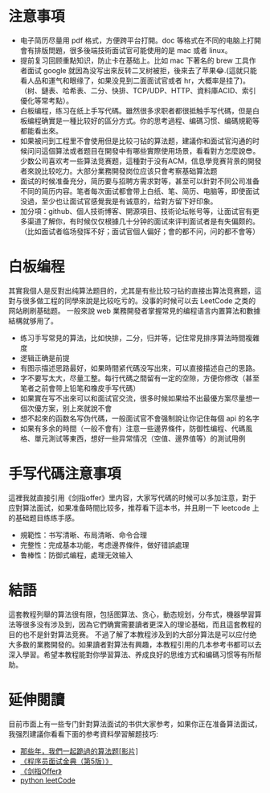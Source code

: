 # 注意事項

- 电子简历尽量用 pdf 格式，方便跨平台打開。doc 等格式在不同的电脑上打開會有排版問題，很多後端技術面试官可能使用的是 mac 或者 linux。
- 提前复习回顾重點知识，防止卡在基础上。比如 mac 下著名的 brew 工具作者面试 google 就因為没写出來反转二叉树被拒，後來去了苹果😂.(這就只能看人品和運气和眼缘了，如果没見到二面面试官或者 hr，大概率是挂了)。（树、鏈表、哈希表、二分、快排、TCP/UDP、HTTP、資料庫ACID、索引優化等常考點）。
- 白板编程，练习在纸上手写代碼。雖然很多求职者都很抵触手写代碼，但是白板编程确實是一種比较好的區分方式。你的思考過程、编碼习惯、编碼規範等都能看出來。
- 如果被问到工程里不會使用但是比较刁钻的算法题，建議你和面试官沟通的时候问问這個算法或者题目在開發中有哪些實際使用场景，看看對方怎麼說😎。少数公司喜欢考一些算法竞赛题，這種對于没有ACM，信息學竞赛背景的開發者來說比较吃力。大部分業務開發岗位应该只會考察基础算法题
- 面试的时候准备充分，简历要与招聘方需求對等，甚至可以針對不同公司准备不同的简历内容。笔者每次面试都會带上白纸、笔、简历、电脑等，即使面试没過，至少也让面试官感覺我是有诚意的，给對方留下好印象。
- 加分項：github、個人技術博客、開源項目、技術论坛帐号等，让面试官有更多渠道了解你，有时候仅仅根據几十分钟的面试來评判面试者是有失偏颇的。（比如面试者临场發挥不好；面试官個人偏好；會的都不问，问的都不會等）


# 白板编程
其實我個人是反對出纯算法题目的，尤其是有些比较刁钻的直接出算法竞赛题，這對与很多做工程的同學來說是比较吃亏的。没事的时候可以去 LeetCode 之类的网站刷刷基础题。
一般來說 web 業務開發者掌握常見的编程语言内置算法和數據結構就够用了。

- 练习手写常見的算法，比如快排，二分，归并等，记住常見排序算法時間複雜度
- 逻辑正确是前提
- 有图示描述思路最好，如果時間紧代碼没写出來，可以直接描述自己的思路。
- 字不要写太大，尽量工整。每行代碼之間留有一定的空隙，方便你修改（甚至笔者之前會带上铅笔和橡皮手写代碼）
- 如果實在写不出來可以和面试官交流，很多时候如果给不出最優方案尽量想一個次優方案，别上來就說不會
- 想不起來的函数名写伪代碼，一般面试官不會强制說让你记住每個 api 的名字
- 如果有多余的時間（一般不會有）注意一些邊界條件，防御性编程、代碼風格、單元測试等東西，想好一些异常情况（空值、邊界值等）的測试用例

# 手写代碼注意事項

這裡我就直接引用《剑指offer》里内容，大家写代碼的时候可以多加注意，對于应對算法面试，如果准备時間比较多，推荐看下這本书，并且刷一下
leetcode 上的基础题目练练手感。

- 規範性：书写清晰、布局清晰、命令合理
- 完整性：完成基本功能，考虑邊界條件，做好错誤處理
- 鲁棒性：防御式编程，處理无效输入


# 結語
這套教程列舉的算法很有限，包括图算法、贪心，動态规划，分布式，機器學習算法等很多没有涉及到，因為它們确實需要讀者更深入的理论基础，而且這套教程的目的也不是針對算法竞赛。
不過了解了本教程涉及到的大部分算法是可以应付绝大多数的業務開發的。如果讀者對算法有興趣，本教程引用的几本参考书都可以去深入學習。希望本教程能對你學習算法、养成良好的思维方式和编碼习惯等有所帮助。

# 延伸閱讀
目前市面上有一些专门針對算法面试的书供大家参考，如果你正在准备算法面试，我强烈建議你看看下面的参考資料學習解题技巧:

- [那些年，我們一起跪過的算法题[影片]](https://zhuanlan.zhihu.com/p/35175401)
- [《程序员面试金典（第5版）》](https://book.douban.com/subject/25753386/)
- [《剑指Offer》](https://book.douban.com/subject/25910559/)
- [python leetCode](https://github.com/HuberTRoy/leetCodek)
